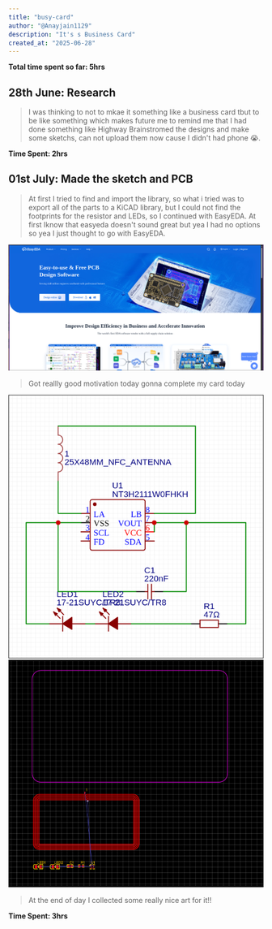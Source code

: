 ```yaml
---
title: "busy-card"
author: "@Anayjain1129"
description: "It's s Business Card"
created_at: "2025-06-28"
---
```


**Total time spent so far: 5hrs**

## 28th June: Research
> I was thinking to not to mkae it something like a business card tbut to be like something which makes future me to remind me that I had done something like Highway
> Brainstromed the designs and make some sketchs, can not upload them now cause I didn't had phone 😭.

**Time Spent: 2hrs**

## 01st July: Made the sketch and PCB 
>At first I tried to find and import the library, so what i tried was to export all of the parts to a KiCAD library, but I could not find the footprints for the resistor and LEDs, so I continued with EasyEDA.
>At first Iknow that easyeda doesn't sound great but yea I had no options so yea I just thought to go with EasyEDA.

![](/images/easyeda.png)

>Got reallly good motivation today gonna complete my card today

![](/images/sch_1.png)
![](/images/1.png)

>At the end of day I collected some really nice art for it!!

**Time Spent: 3hrs**
